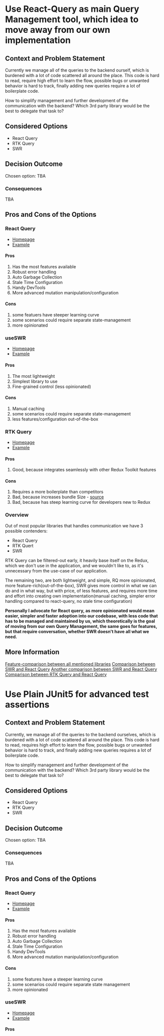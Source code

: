 # Use React-Query as main Query Management tool, which idea to move away from our own implementation

## Context and Problem Statement

Currently we manage all of the queries to the backend ourself, which is burdened with a lot of code scattered all around the place.
This code is hard to read, require high effort to learn the flow, possible bugs or unwanted behavior is hard to track, finally adding new queries require a lot of boilerplate code.

How to simplify management and further development of the communication with the backend?
Which 3rd party library would be the best to delegate that task to?

## Considered Options

- React Query
- RTK Query
- SWR

## Decision Outcome

Chosen option: TBA

### Consequences

TBA

## Pros and Cons of the Options

### React Query

- [Homepage](https://tanstack.com/query/latest/)
- [Example](https://tanstack.com/query/latest/docs/framework/react/examples/basic)

#### Pros

1. Has the most features available
2. Robust error handling
3. Auto Garbage Collection
4. Stale Time Configuration
5. Handy DevTools
6. More advanced mutation manipulation/configuration

#### Cons

1. some featuers have steeper learning curve
2. some scenarios could require separate state-management
3. more opinionated

### useSWR

- [Homepage](https://swr.vercel.app/)
- [Example](https://swr.vercel.app/examples/basic)

#### Pros

1. The most lightweight
2. Simplest library to use
3. Fine-grained control (less opinionated)

#### Cons

1. Manual caching
2. some scenarios could require separate state-management
3. less features/configuration out-of-the-box

### RTK Query

- [Homepage](https://redux-toolkit.js.org/rtk-query/overview)
- [Example](https://redux-toolkit.js.org/rtk-query/usage/examples#kitchen-sink)

#### Pros

1. Good, because integrates seamlessly with other Redux Toolkit features

#### Cons

1. Requires a more boilerplate than competitors
2. Bad, because increases bundle Size - [source](https://redux-toolkit.js.org/rtk-query/comparison#bundle-size)
3. Bad, because has steep learning curve for developers new to Redux

### Overview

Out of most popular libraries that handles communication we have 3 possible contenders:

- React Query
- RTK Quert
- SWR

RTK Query can be filtered-out early, it heavily base itself on the Redux, which we don't use in the application, and we wouldn't like to, as it's unnecessary from the use-case of our application.

The remaining two, are both lightweight, and simple, RQ more opinionated, more feature-rich(out-of-the-box), SWR gives more control in what we can do and in what way, but with price, of less features, and requires more time and effort into creating own implementation(manual caching, simpler error handling compared to react-query, no stale time configuration)

**Personally I advocate for React query, as more opinionated would mean easier, simpler and faster adoption into our codebase, with less code that has to be managed and maintained by us, which theoretically is the goal of moving from our own Query Management, the same goes for features, but that require conversation, whether SWR doesn't have all what we need.**

## More Information

[Feature-comparison between all mentioned libraries](https://tanstack.com/query/v4/docs/framework/react/comparison)
[Comparison between SWR and React Query](https://dev.to/sakethkowtha/react-query-vs-useswr-122b)
[Another comparison between SWR and React Query](https://www.dhiwise.com/post/data-on-demand-a-smackdown-of-swr-vs-react-query)
[Comparison between RTK Query and React Query](https://www.frontendmag.com/insights/react-query-vs-rtk-query/#Pros_of_RTK_Query)

# Use Plain JUnit5 for advanced test assertions

## Context and Problem Statement

Currently, we manage all of the queries to the backend ourselves, which is burdened with a lot of code scattered all around the place.
This code is hard to read, requires high effort to learn the flow, possible bugs or unwanted behavior is hard to track, and finally adding new queries requires a lot of boilerplate code.

How to simplify management and further development of the communication with the backend?
Which 3rd party library would be the best to delegate that task to?

## Considered Options

- React Query
- RTK Query
- SWR

## Decision Outcome

Chosen option: TBA

### Consequences

TBA

## Pros and Cons of the Options

### React Query

- [Homepage](https://tanstack.com/query/latest/)
- [Example](https://tanstack.com/query/latest/docs/framework/react/examples/basic)

#### Pros

1. Has the most features available
2. Robust error handling
3. Auto Garbage Collection
4. Stale Time Configuration
5. Handy DevTools
6. More advanced mutation manipulation/configuration

#### Cons

1. some features have a steeper learning curve
2. some scenarios could require separate state management
3. more opinionated

### useSWR

- [Homepage](https://swr.vercel.app/)
- [Example](https://swr.vercel.app/examples/basic)

#### Pros
